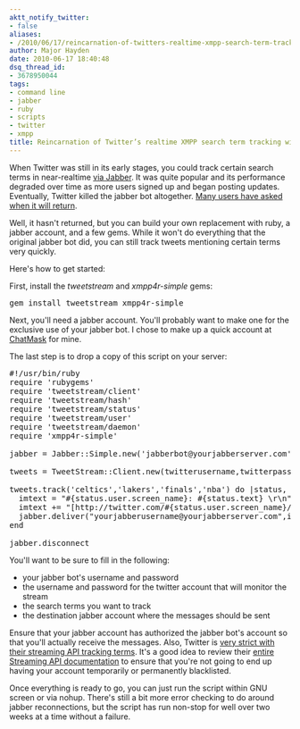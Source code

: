 ```yaml
---
aktt_notify_twitter:
- false
aliases:
- /2010/06/17/reincarnation-of-twitters-realtime-xmpp-search-term-tracking-with-ruby/
author: Major Hayden
date: 2010-06-17 18:40:48
dsq_thread_id:
- 3678950044
tags:
- command line
- jabber
- ruby
- scripts
- twitter
- xmpp
title: Reincarnation of Twitter’s realtime XMPP search term tracking with ruby
---
```


When Twitter was still in its early stages, you could track certain search terms in near-realtime [via Jabber][1]. It was quite popular and its performance degraded over time as more users signed up and began posting updates. Eventually, Twitter killed the jabber bot altogether. [Many users have asked when it will return][2].

Well, it hasn't returned, but you can build your own replacement with ruby, a jabber account, and a few gems. While it won't do everything that the original jabber bot did, you can still track tweets mentioning certain terms very quickly.

Here's how to get started:

First, install the _tweetstream_ and _xmpp4r-simple_ gems:

<pre lang="html">gem install tweetstream xmpp4r-simple</pre>

Next, you'll need a jabber account. You'll probably want to make one for the exclusive use of your jabber bot. I chose to make up a quick account at [ChatMask][3] for mine.

The last step is to drop a copy of this script on your server:

<pre lang="ruby">#!/usr/bin/ruby
require 'rubygems'
require 'tweetstream/client'
require 'tweetstream/hash'
require 'tweetstream/status'
require 'tweetstream/user'
require 'tweetstream/daemon'
require 'xmpp4r-simple'

jabber = Jabber::Simple.new('jabberbot@yourjabberserver.com','jabberpassword')

tweets = TweetStream::Client.new(twitterusername,twitterpassword)

tweets.track('celtics','lakers','finals','nba') do |status, client|
  imtext = "#{status.user.screen_name}: #{status.text} \r\n"
  imtext += "[http://twitter.com/#{status.user.screen_name}/status/#{status.id}]"
  jabber.deliver("yourjabberusername@yourjabberserver.com",imtext)
end

jabber.disconnect</pre>

You'll want to be sure to fill in the following:

  * your jabber bot's username and password
  * the username and password for the twitter account that will monitor the stream
  * the search terms you want to track
  * the destination jabber account where the messages should be sent

Ensure that your jabber account has authorized the jabber bot's account so that you'll actually receive the messages. Also, Twitter is [very strict with their streaming API tracking terms][4]. It's a good idea to review their [entire Streaming API documentation][5] to ensure that you're not going to end up having your account temporarily or permanently blacklisted.

Once everything is ready to go, you can just run the script within GNU screen or via nohup. There's still a bit more error checking to do around jabber reconnections, but the script has run non-stop for well over two weeks at a time without a failure.

 [1]: http://blog.twitter.com/2006/10/use-twitter-by-instant-message.html
 [2]: http://www.lagesse.org/twitter-and-track/
 [3]: http://www.chatmask.com/
 [4]: http://apiwiki.twitter.com/Streaming-API-Documentation#FilterLimiting
 [5]: http://apiwiki.twitter.com/Streaming-API-Documentation